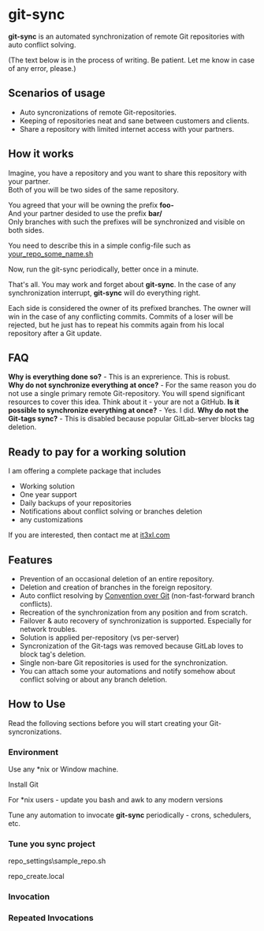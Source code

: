 # git-sync

**git-sync** is an automated synchronization of remote Git repositories with auto conflict solving.

(The text below is in the process of writing. Be patient. Let me know in case of any error, please.)

## Scenarios of usage

* Auto syncronizations of remote Git-repositories.
* Keeping of repositories neat and sane between customers and clients.
* Share a repository with limited internet access with your partners.

## How it works

Imagine, you have a repository and you want to share this repository with your partner.<br/>
Both of you will be two sides of the same repository.

You agreed that your will be owning the prefix **foo-**<br/>
And your partner desided to use the prefix **bar/**<br/>
Only branches with such the prefixes will be synchronized and visible on both sides.

You need to describe this in a simple config-file such as [your_repo_some_name.sh](https://github.com/it3xl/git-sync/blob/master/repo_settings/sample_repo.sh)

Now, run the git-sync periodically, better once in a minute.

That's all. You may work and forget about **git-sync**. In the case of any synchronization interrupt, **git-sync** will do everything right.

Each side is considered the owner of its prefixed branches. The owner will win in the case of any conflicting commits. Commits of a loser will be rejected, but he just has to repeat his commits again from his local repository after a Git update.

## FAQ

**Why is everything done so?** - This is an exprerience. This is robust.<br/>
**Why do not synchronize everything at once?** - For the same reason you do not use a single primary remote Git-repository. You will spend significant resources to cover this idea. Think about it - your are not a GitHub.
**Is it possible to synchronize everything at once?** - Yes. I did.
**Why do not the Git-tags sync?** - This is disabled because popular GitLab-server blocks tag deletion.

## Ready to pay for a working solution 

I am offering a complete package that includes
* Working solution
* One year support
* Daily backups of your repositories
* Notifications about conflict solving or branches deletion
* any customizations

If you are interested, then contact me at [it3xl.com](it3xl.com)

## Features

* Prevention of an occasional deletion of an entire repository.
* Deletion and creation of branches in the foreign repository.
* Auto conflict resolving by [Convention over Git](http://blog.it3xl.com/2017/09/convention-over-git.html) (non-fast-forward branch conflicts).
* Recreation of the synchronization from any position and from scratch.
* Failover & auto recovery of synchronization is supported. Especially for network troubles.
* Solution is applied per-repository (vs per-server)
* Syncronization of the Git-tags was removed because GitLab loves to block tag's deletion.
* Single non-bare Git repositories is used for the synchronization.
* You can attach some your automations and notify somehow about conflict solving or about any branch deletion.


## How to Use

Read the folloving sections before you will start creating your Git-syncronizations.

### Environment

Use any \*nix or Window machine.

Install Git

For \*nix users - update you bash and awk to any modern versions

Tune any automation to invocate **git-sync** periodically - crons, schedulers, etc.

### Tune you sync project


repo_settings\sample_repo.sh

repo_create.local

### Invocation



### Repeated Invocations

